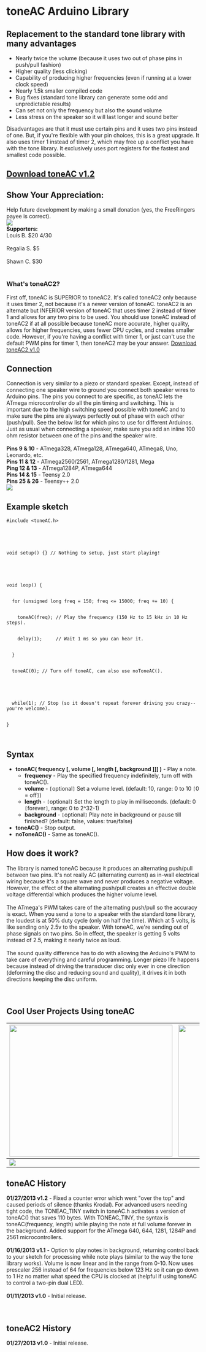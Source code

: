 # toneAC Arduino Library #

## Replacement to the standard tone library with many advantages ##

  * Nearly twice the volume (because it uses two out of phase pins in push/pull fashion)
  * Higher quality (less clicking)
  * Capability of producing higher frequencies (even if running at a lower clock speed)
  * Nearly 1.5k smaller compiled code
  * Bug fixes (standard tone library can generate some odd and unpredictable results)
  * Can set not only the frequency but also the sound volume
  * Less stress on the speaker so it will last longer and sound better

Disadvantages are that it must use certain pins and it uses two pins instead of one. But, if you're flexible with your pin choices, this is a great upgrade. It also uses timer 1 instead of timer 2, which may free up a conflict you have with the tone library. It exclusively uses port registers for the fastest and smallest code possible.


## [Download toneAC v1.2](http://code.google.com/p/arduino-tone-ac/downloads/list) ##

## Show Your Appreciation: ##
Help future development by making a small donation (yes, the FreeRingers payee is correct).<br>
<a href='https://www.paypal.com/cgi-bin/webscr?cmd=_s-xclick&hosted_button_id=69G9RA436Q734'><img src='https://www.paypalobjects.com/en_US/i/btn/btn_donate_LG.gif' /></a>
<br>
<b>Supporters:</b>
<br>Louis B. $20 4/30<br>
<br>Regalia S. $5<br>
<br>Shawn C. $30<br>
<br>
<h3>What's toneAC2?</h3>
First off, toneAC is SUPERIOR to toneAC2.  It's called toneAC2 only because it uses timer 2, not because it's a newer version of toneAC.  toneAC2 is an alternate but INFERIOR version of toneAC that uses timer 2 instead of timer 1 and allows for any two pins to be used.  You should use toneAC instead of toneAC2 if at all possible because toneAC more accurate, higher quality, allows for higher frequencies, uses fewer CPU cycles, and creates smaller code.  However, if you're having a conflict with timer 1, or just can't use the default PWM pins for timer 1, then toneAC2 may be your answer. <a href='http://code.google.com/p/arduino-tone-ac/downloads/list'>Download toneAC2 v1.0</a>


<h2>Connection</h2>
Connection is very similar to a piezo or standard speaker.  Except, instead of connecting one speaker wire to ground you connect both speaker wires to Arduino pins.  The pins you connect to are specific, as toneAC lets the ATmega microcontroller do all the pin timing and switching.  This is important due to the high switching speed possible with toneAC and to make sure the pins are alyways perfectly out of phase with each other (push/pull).  See the below list for which pins to use for different Arduinos.  Just as usual when connecting a speaker, make sure you add an inline 100 ohm resistor between one of the pins and the speaker wire.<br>
<br>
<b>Pins 9 & 10</b> - ATmega328, ATmega128, ATmega640, ATmega8, Uno, Leonardo, etc.<br>
<b>Pins 11 & 12</b> - ATmega2560/2561, ATmega1280/1281, Mega<br>
<b>Ping 12 & 13</b> - ATmega1284P, ATmega644<br>
<b>Pins 14 & 15</b> - Teensy 2.0<br>
<b>Pins 25 & 26</b> - Teensy++ 2.0<br>

<img src='http://www.leethost.com/link_pics/toneAC3.png' />


<h2>Example sketch</h2>
<pre><code>#include &lt;toneAC.h&gt;<br>
<br>
void setup() {} // Nothing to setup, just start playing!<br>
<br>
void loop() {<br>
  for (unsigned long freq = 150; freq &lt;= 15000; freq += 10) {  <br>
    toneAC(freq); // Play the frequency (150 Hz to 15 kHz in 10 Hz steps).<br>
    delay(1);     // Wait 1 ms so you can hear it.<br>
  }<br>
  toneAC(0); // Turn off toneAC, can also use noToneAC().<br>
<br>
  while(1); // Stop (so it doesn't repeat forever driving you crazy--you're welcome).<br>
}<br>
</code></pre>


<h2>Syntax</h2>
<ul><li><b>toneAC( frequency [, volume [, length [, background ]]] )</b> - Play a note.<br>
<ul><li><b>frequency</b> - Play the specified frequency indefinitely, turn off with toneAC().<br>
</li><li><b>volume</b> - <code>[</code>optional<code>]</code> Set a volume level. (default: 10, range: 0 to 10 <code>[</code>0 = off<code>]</code>)<br>
</li><li><b>length</b> - <code>[</code>optional<code>]</code> Set the length to play in milliseconds. (default: 0 <code>[</code>forever<code>]</code>, range: 0 to 2^32-1)<br>
</li><li><b>background</b> - <code>[</code>optional<code>]</code> Play note in background or pause till finished? (default: false, values: true/false)<br>
</li></ul></li><li><b>toneAC()</b> - Stop output.<br>
</li><li><b>noToneAC()</b> - Same as toneAC().</li></ul>


<h2>How does it work?</h2>
The library is named toneAC because it produces an alternating push/pull between two pins.  It's not really AC (alternating current) as in-wall electrical wiring because it's a square wave and never produces a negative voltage. However, the effect of the alternating push/pull creates an effective double voltage differential which produces the higher volume level.<br>
<br>
The ATmega's PWM takes care of the alternating push/pull so the accuracy is exact.  When you send a tone to a speaker with the standard tone library, the loudest is at 50% duty cycle (only on half the time).  Which at 5 volts, is like sending only 2.5v to the speaker.  With toneAC, we're sending out of phase signals on two pins.  So in effect, the speaker is getting 5 volts instead of 2.5, making it nearly twice as loud.<br>
<br>
The sound quality difference has to do with allowing the Arduino's PWM to take care of everything and careful programming.  Longer piezo life happens because instead of driving the transducer disc only ever in one direction (deforming the disc and reducing sound and quality), it drives it in both directions keeping the disc uniform.<br>
<br>
<br>
<h2>Cool User Projects Using toneAC</h2>
<table><thead><th> <a href='http://www.youtube.com/watch?feature=player_embedded&v=RRxPJvIBGxM' target='_blank'><img src='http://img.youtube.com/vi/RRxPJvIBGxM/0.jpg' width='425' height=344 /></a> </th><th> <a href='http://www.youtube.com/watch?feature=player_embedded&v=8FrwLX6i0J0' target='_blank'><img src='http://img.youtube.com/vi/8FrwLX6i0J0/0.jpg' width='425' height=344 /></a> </th></thead><tbody>
<tr><td> <a href='http://arduino-info.wikispaces.com/Project-HandBat'><img src='http://www.leethost.com/link_pics/toneAC-handbat.jpg' /></a>                                               </td></tr></tbody></table>


<h2>toneAC History</h2>
<b>01/27/2013 v1.2</b> - Fixed a counter error which went "over the top" and caused periods of silence (thanks Krodal). For advanced users needing tight code, the TONEAC_TINY switch in toneAC.h activates a version of toneAC() that saves 110 bytes. With TONEAC_TINY, the syntax is toneAC(frequency, length) while playing the note at full volume forever in the background. Added support for the ATmega 640, 644, 1281, 1284P and 2561 microcontrollers.<br>
<br>
<b>01/16/2013 v1.1</b> - Option to play notes in background, returning control back to your sketch for processing while note plays (similar to the way the tone library works). Volume is now linear and in the range from 0-10. Now uses prescaler 256 instead of 64 for frequencies below 123 Hz so it can go down to 1 Hz no matter what speed the CPU is clocked at (helpful if using toneAC to control a two-pin dual LED).<br>
<br>
<b>01/11/2013 v1.0</b> - Initial release.<br>
<br>
<br>
<h2>toneAC2 History</h2>
<b>01/27/2013 v1.0</b> - Initial release.